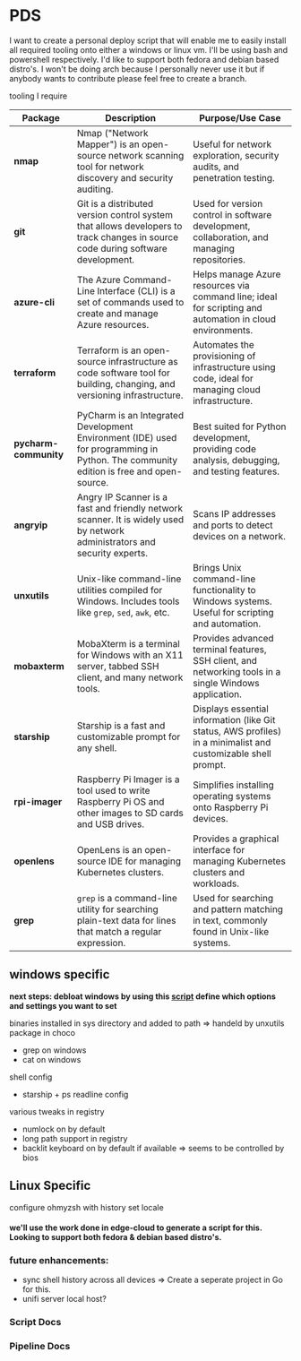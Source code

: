# PDS

I want to create a personal deploy script that will enable me to easily install all required tooling onto either a windows or linux vm. I'll be using bash and powershell respectively.
I'd like to support both fedora and debian based distro's. I won't be doing arch because I personally never use it but if anybody wants to contribute please feel free to create a branch.


[//]: # (I'll be wanting to use package managers or either wget to fetch the urls)

tooling I require


| **Package**           | **Description**                                                                                     | **Purpose/Use Case**                                                                                 |
|-----------------------|-----------------------------------------------------------------------------------------------------|-------------------------------------------------------------------------------------------------------|
| **nmap**              | Nmap ("Network Mapper") is an open-source network scanning tool for network discovery and security auditing. | Useful for network exploration, security audits, and penetration testing.                             |
| **git**               | Git is a distributed version control system that allows developers to track changes in source code during software development. | Used for version control in software development, collaboration, and managing repositories.            |
| **azure-cli**         | The Azure Command-Line Interface (CLI) is a set of commands used to create and manage Azure resources. | Helps manage Azure resources via command line; ideal for scripting and automation in cloud environments.|
| **terraform**         | Terraform is an open-source infrastructure as code software tool for building, changing, and versioning infrastructure. | Automates the provisioning of infrastructure using code, ideal for managing cloud infrastructure.       |
| **pycharm-community** | PyCharm is an Integrated Development Environment (IDE) used for programming in Python. The community edition is free and open-source. | Best suited for Python development, providing code analysis, debugging, and testing features.           |
| **angryip**           | Angry IP Scanner is a fast and friendly network scanner. It is widely used by network administrators and security experts. | Scans IP addresses and ports to detect devices on a network.                                            |
| **unxutils**          | Unix-like command-line utilities compiled for Windows. Includes tools like `grep`, `sed`, `awk`, etc.  | Brings Unix command-line functionality to Windows systems. Useful for scripting and automation.         |
| **mobaxterm**         | MobaXterm is a terminal for Windows with an X11 server, tabbed SSH client, and many network tools.    | Provides advanced terminal features, SSH client, and networking tools in a single Windows application. |
| **starship**          | Starship is a fast and customizable prompt for any shell.                                            | Displays essential information (like Git status, AWS profiles) in a minimalist and customizable shell prompt. |
| **rpi-imager**        | Raspberry Pi Imager is a tool used to write Raspberry Pi OS and other images to SD cards and USB drives. | Simplifies installing operating systems onto Raspberry Pi devices.                                      |
| **openlens**          | OpenLens is an open-source IDE for managing Kubernetes clusters.                                     | Provides a graphical interface for managing Kubernetes clusters and workloads.                         |
| **grep**              | `grep` is a command-line utility for searching plain-text data for lines that match a regular expression. | Used for searching and pattern matching in text, commonly found in Unix-like systems.                  |


## windows specific

**next steps: debloat windows by using this [script](https://github.com/Raphire/Win11Debloat/tree/master) define which options and settings you want to set**

binaries installed in sys directory and added to path => handeld by unxutils package in choco

- grep on windows
- cat on windows

shell config
- starship + ps readline config


various tweaks in registry

- numlock on by default
- long path support in registry
- backlit keyboard on by default if available => seems to be controlled by bios

## Linux Specific

configure ohmyzsh with history
set locale
#### we'll use the work done in edge-cloud to generate a script for this. Looking to support both fedora & debian based distro's.


### future enhancements:

- sync shell history across all devices => Create a seperate project in Go for this.
- unifi server local host?


### Script Docs
### Pipeline Docs